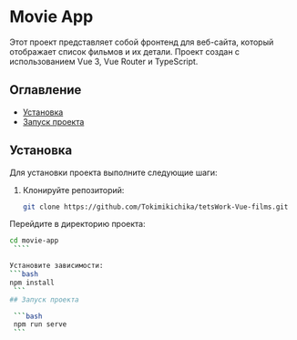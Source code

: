 # Movie App

Этот проект представляет собой фронтенд для веб-сайта, который отображает список фильмов и их детали. Проект создан с использованием Vue 3, Vue Router и TypeScript.

## Оглавление

- [Установка](#установка)
- [Запуск проекта](#запуск-проекта)

## Установка

Для установки проекта выполните следующие шаги:

1. Клонируйте репозиторий:
   ```bash
   git clone https://github.com/Tokimikichika/tetsWork-Vue-films.git
   ```

Перейдите в директорию проекта:
   ```bash
   cd movie-app
    ````

Установите зависимости:
   ```bash
   npm install
    ```
## Запуск проекта

    ```bash
    npm run serve
    ```